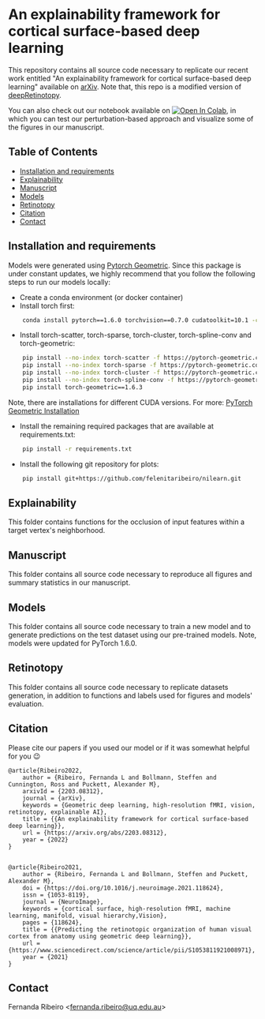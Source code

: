 # An explainability framework for cortical surface-based deep learning

This repository contains all source code necessary to replicate our recent work entitled "An explainability framework 
for cortical surface-based deep learning" available on [arXiv](https://arxiv.org/abs/2203.08312). Note that, this repo is a modified version of 
[deepRetinotopy](https://github.com/Puckett-Lab/deepRetinotopy).

You can also check out our notebook available on 
[![Open In Colab](https://colab.research.google.com/assets/colab-badge.svg)](https://github.com/felenitaribeiro/explainability_CorticalSurfaceGDL/blob/main/DeepRetinotopy_explain.ipynb), 
in which you can test our perturbation-based approach and visualize some of the figures in our manuscript.

## Table of Contents
* [Installation and requirements](#installation-and-requirements)
* [Explainability](#explainability)
* [Manuscript](#manuscript)
* [Models](#models)
* [Retinotopy](#retinotopy)
* [Citation](#citation)
* [Contact](#contact)


## Installation and requirements 

Models were generated using [Pytorch Geometric](https://pytorch-geometric.readthedocs.io/en/latest/). Since this package 
is under constant updates, we highly recommend that 
you follow the following steps to run our models locally:

- Create a conda environment (or docker container)
- Install torch first:

```bash
	conda install pytorch==1.6.0 torchvision==0.7.0 cudatoolkit=10.1 -c pytorch
```
	
- Install torch-scatter, torch-sparse, torch-cluster, torch-spline-conv and torch-geometric:
	 
```bash
    pip install --no-index torch-scatter -f https://pytorch-geometric.com/whl/torch-1.6.0+cu101.html
    pip install --no-index torch-sparse -f https://pytorch-geometric.com/whl/torch-1.6.0+cu101.html
    pip install --no-index torch-cluster -f https://pytorch-geometric.com/whl/torch-1.6.0+cu101.html
    pip install --no-index torch-spline-conv -f https://pytorch-geometric.com/whl/torch-1.6.0+cu101.html
    pip install torch-geometric==1.6.3
```

Note, there are installations for different CUDA versions. For more: [PyTorch Geometric Installation](https://pytorch-geometric.readthedocs.io/en/latest/notes/installation.html)

- Install the remaining required packages that are available at requirements.txt: 

```bash
    pip install -r requirements.txt
```

- Install the following git repository for plots:

```bash
    pip install git+https://github.com/felenitaribeiro/nilearn.git
```   

## Explainability
This folder contains functions for the occlusion of input features within a target vertex's neighborhood.

## Manuscript

This folder contains all source code necessary to reproduce all figures and summary statistics in our manuscript.

## Models

This folder contains all source code necessary to train a new model and to generate predictions on the test dataset 
using our pre-trained models. Note, models were updated for PyTorch 1.6.0. 

## Retinotopy

This folder contains all source code necessary to replicate datasets generation, in addition to functions and labels 
used for figures and models' evaluation. 

## Citation

Please cite our papers if you used our model or if it was somewhat helpful for you :wink:

	@article{Ribeiro2022,
		author = {Ribeiro, Fernanda L and Bollmann, Steffen and Cunnington, Ross and Puckett, Alexander M},
		arxivId = {2203.08312},
		journal = {arXiv},
		keywords = {Geometric deep learning, high-resolution fMRI, vision, retinotopy, explainable AI},
		title = {{An explainability framework for cortical surface-based deep learning}},
		url = {https://arxiv.org/abs/2203.08312},
		year = {2022}
	}
	

	@article{Ribeiro2021,
		author = {Ribeiro, Fernanda L and Bollmann, Steffen and Puckett, Alexander M},
		doi = {https://doi.org/10.1016/j.neuroimage.2021.118624},
		issn = {1053-8119},
		journal = {NeuroImage},
		keywords = {cortical surface, high-resolution fMRI, machine learning, manifold, visual hierarchy,Vision},
		pages = {118624},
		title = {{Predicting the retinotopic organization of human visual cortex from anatomy using geometric deep learning}},
		url = {https://www.sciencedirect.com/science/article/pii/S1053811921008971},
		year = {2021}
	}


## Contact
Fernanda Ribeiro <[fernanda.ribeiro@uq.edu.au](fernanda.ribeiro@uq.edu.au)>
